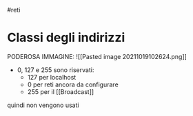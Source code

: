 #reti 
# Classi degli indirizzi

PODEROSA IMMAGINE: 
![[Pasted image 20211019102624.png]]

- 0, 127 e 255 sono riservati:
	-  127 per localhost
	-  0 per reti ancora da configurare
	-  255 per il [[Broadcast]]

 quindi non vengono usati
